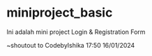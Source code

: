 # miniproject_basic
Ini adalah mini project Login & Registration Form 

~shoutout to CodebyIshika
17:50 16/01/2024

